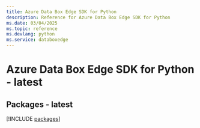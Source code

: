 ```yaml
---
title: Azure Data Box Edge SDK for Python
description: Reference for Azure Data Box Edge SDK for Python
ms.date: 03/04/2025
ms.topic: reference
ms.devlang: python
ms.service: databoxedge
---
```

# Azure Data Box Edge SDK for Python - latest
## Packages - latest
[!INCLUDE [packages](data-box-edge-index.md)]
